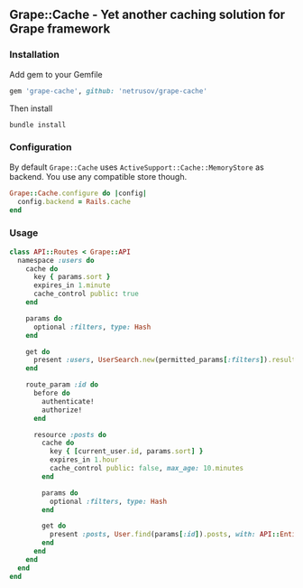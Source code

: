 ## Grape::Cache - Yet another caching solution for Grape framework

### Installation

Add gem to your Gemfile

```ruby
gem 'grape-cache', github: 'netrusov/grape-cache'
```

Then install

```
bundle install
```

### Configuration

By default `Grape::Cache` uses `ActiveSupport::Cache::MemoryStore` as backend. You use any compatible store though.

```ruby
Grape::Cache.configure do |config|
  config.backend = Rails.cache
end
```

### Usage

```ruby
class API::Routes < Grape::API
  namespace :users do
    cache do
      key { params.sort }
      expires_in 1.minute
      cache_control public: true
    end

    params do
      optional :filters, type: Hash
    end

    get do
      present :users, UserSearch.new(permitted_params[:filters]).result, with: API::Entities::User
    end

    route_param :id do
      before do
        authenticate!
        authorize!
      end

      resource :posts do
        cache do
          key { [current_user.id, params.sort] }
          expires_in 1.hour
          cache_control public: false, max_age: 10.minutes
        end

        params do
          optional :filters, type: Hash
        end

        get do
          present :posts, User.find(params[:id]).posts, with: API::Entities::Post
        end
      end
    end
  end
end
```
